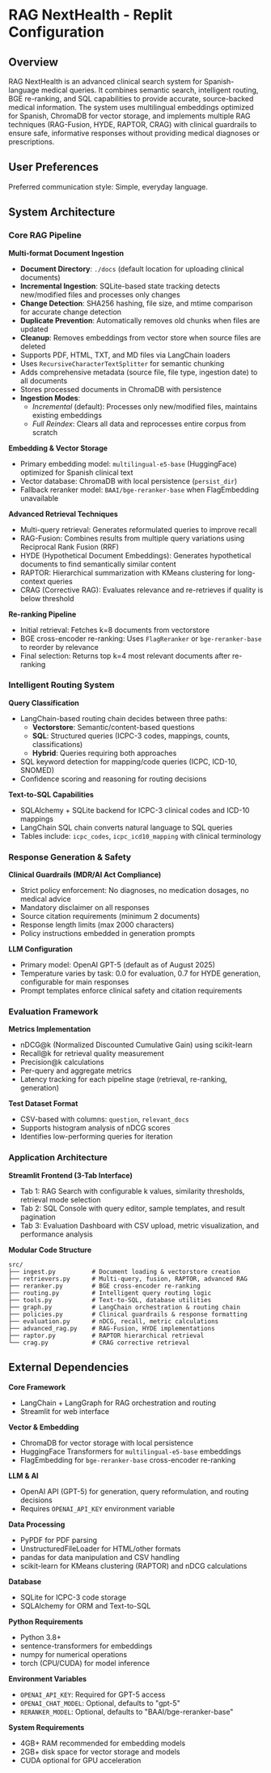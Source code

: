 # RAG NextHealth - Replit Configuration

## Overview

RAG NextHealth is an advanced clinical search system for Spanish-language medical queries. It combines semantic search, intelligent routing, BGE re-ranking, and SQL capabilities to provide accurate, source-backed medical information. The system uses multilingual embeddings optimized for Spanish, ChromaDB for vector storage, and implements multiple RAG techniques (RAG-Fusion, HYDE, RAPTOR, CRAG) with clinical guardrails to ensure safe, informative responses without providing medical diagnoses or prescriptions.

## User Preferences

Preferred communication style: Simple, everyday language.

## System Architecture

### Core RAG Pipeline

**Multi-format Document Ingestion**
- **Document Directory**: `./docs` (default location for uploading clinical documents)
- **Incremental Ingestion**: SQLite-based state tracking detects new/modified files and processes only changes
- **Change Detection**: SHA256 hashing, file size, and mtime comparison for accurate change detection
- **Duplicate Prevention**: Automatically removes old chunks when files are updated
- **Cleanup**: Removes embeddings from vector store when source files are deleted
- Supports PDF, HTML, TXT, and MD files via LangChain loaders
- Uses `RecursiveCharacterTextSplitter` for semantic chunking
- Adds comprehensive metadata (source file, file type, ingestion date) to all documents
- Stores processed documents in ChromaDB with persistence
- **Ingestion Modes**:
  - *Incremental* (default): Processes only new/modified files, maintains existing embeddings
  - *Full Reindex*: Clears all data and reprocesses entire corpus from scratch

**Embedding & Vector Storage**
- Primary embedding model: `multilingual-e5-base` (HuggingFace) optimized for Spanish clinical text
- Vector database: ChromaDB with local persistence (`persist_dir`)
- Fallback reranker model: `BAAI/bge-reranker-base` when FlagEmbedding unavailable

**Advanced Retrieval Techniques**
- Multi-query retrieval: Generates reformulated queries to improve recall
- RAG-Fusion: Combines results from multiple query variations using Reciprocal Rank Fusion (RRF)
- HYDE (Hypothetical Document Embeddings): Generates hypothetical documents to find semantically similar content
- RAPTOR: Hierarchical summarization with KMeans clustering for long-context queries
- CRAG (Corrective RAG): Evaluates relevance and re-retrieves if quality is below threshold

**Re-ranking Pipeline**
- Initial retrieval: Fetches k=8 documents from vectorstore
- BGE cross-encoder re-ranking: Uses `FlagReranker` or `bge-reranker-base` to reorder by relevance
- Final selection: Returns top k=4 most relevant documents after re-ranking

### Intelligent Routing System

**Query Classification**
- LangChain-based routing chain decides between three paths:
  - **Vectorstore**: Semantic/content-based questions
  - **SQL**: Structured queries (ICPC-3 codes, mappings, counts, classifications)
  - **Hybrid**: Queries requiring both approaches
- SQL keyword detection for mapping/code queries (ICPC, ICD-10, SNOMED)
- Confidence scoring and reasoning for routing decisions

**Text-to-SQL Capabilities**
- SQLAlchemy + SQLite backend for ICPC-3 clinical codes and ICD-10 mappings
- LangChain SQL chain converts natural language to SQL queries
- Tables include: `icpc_codes`, `icpc_icd10_mapping` with clinical terminology

### Response Generation & Safety

**Clinical Guardrails (MDR/AI Act Compliance)**
- Strict policy enforcement: No diagnoses, no medication dosages, no medical advice
- Mandatory disclaimer on all responses
- Source citation requirements (minimum 2 documents)
- Response length limits (max 2000 characters)
- Policy instructions embedded in generation prompts

**LLM Configuration**
- Primary model: OpenAI GPT-5 (default as of August 2025)
- Temperature varies by task: 0.0 for evaluation, 0.7 for HYDE generation, configurable for main responses
- Prompt templates enforce clinical safety and citation requirements

### Evaluation Framework

**Metrics Implementation**
- nDCG@k (Normalized Discounted Cumulative Gain) using scikit-learn
- Recall@k for retrieval quality measurement
- Precision@k calculations
- Per-query and aggregate metrics
- Latency tracking for each pipeline stage (retrieval, re-ranking, generation)

**Test Dataset Format**
- CSV-based with columns: `question`, `relevant_docs`
- Supports histogram analysis of nDCG scores
- Identifies low-performing queries for iteration

### Application Architecture

**Streamlit Frontend (3-Tab Interface)**
- Tab 1: RAG Search with configurable k values, similarity thresholds, retrieval mode selection
- Tab 2: SQL Console with query editor, sample templates, and result pagination
- Tab 3: Evaluation Dashboard with CSV upload, metric visualization, and performance analysis

**Modular Code Structure**
```
src/
├── ingest.py          # Document loading & vectorstore creation
├── retrievers.py      # Multi-query, fusion, RAPTOR, advanced RAG
├── reranker.py        # BGE cross-encoder re-ranking
├── routing.py         # Intelligent query routing logic
├── tools.py           # Text-to-SQL, database utilities
├── graph.py           # LangChain orchestration & routing chain
├── policies.py        # Clinical guardrails & response formatting
├── evaluation.py      # nDCG, recall, metric calculations
├── advanced_rag.py    # RAG-Fusion, HYDE implementations
├── raptor.py          # RAPTOR hierarchical retrieval
└── crag.py            # CRAG corrective retrieval
```

## External Dependencies

**Core Framework**
- LangChain + LangGraph for RAG orchestration and routing
- Streamlit for web interface

**Vector & Embedding**
- ChromaDB for vector storage with local persistence
- HuggingFace Transformers for `multilingual-e5-base` embeddings
- FlagEmbedding for `bge-reranker-base` cross-encoder re-ranking

**LLM & AI**
- OpenAI API (GPT-5) for generation, query reformulation, and routing decisions
- Requires `OPENAI_API_KEY` environment variable

**Data Processing**
- PyPDF for PDF parsing
- UnstructuredFileLoader for HTML/other formats
- pandas for data manipulation and CSV handling
- scikit-learn for KMeans clustering (RAPTOR) and nDCG calculations

**Database**
- SQLite for ICPC-3 code storage
- SQLAlchemy for ORM and Text-to-SQL

**Python Requirements**
- Python 3.8+
- sentence-transformers for embeddings
- numpy for numerical operations
- torch (CPU/CUDA) for model inference

**Environment Variables**
- `OPENAI_API_KEY`: Required for GPT-5 access
- `OPENAI_CHAT_MODEL`: Optional, defaults to "gpt-5"
- `RERANKER_MODEL`: Optional, defaults to "BAAI/bge-reranker-base"

**System Requirements**
- 4GB+ RAM recommended for embedding models
- 2GB+ disk space for vector storage and models
- CUDA optional for GPU acceleration